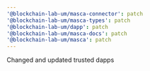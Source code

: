 ```yaml
---
'@blockchain-lab-um/masca-connector': patch
'@blockchain-lab-um/masca-types': patch
'@blockchain-lab-um/dapp': patch
'@blockchain-lab-um/masca-docs': patch
'@blockchain-lab-um/masca': patch
---
```


Changed and updated trusted dapps
